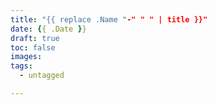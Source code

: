 ```yaml
---
title: "{{ replace .Name "-" " " | title }}"
date: {{ .Date }}
draft: true
toc: false
images:
tags:
  - untagged

---
```


